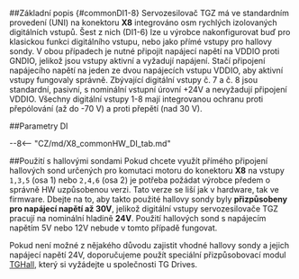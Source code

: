 ##Základní popis {#commonDI1-8}
Servozesilovač TGZ má ve standardním provedení (UNI) na konektoru **X8** integrováno osm rychlých izolovaných digitálních vstupů.
Šest z nich (DI1-6) lze u výrobce nakonfigurovat buď pro klasickou funkci digitálního vstupu, nebo jako přímé vstupy pro hallovy sondy.
V obou případech je nutné připojit napájecí napětí na VDDIO proti GNDIO, jelikož jsou vstupy aktivní a vyžadují napájení.
Stačí připojení napájecího napětí na jeden ze dvou napájecích vstupu VDDIO, aby aktivní vstupy fungovaly správně.
Zbývající digitální vstupy č. 7 a č. 8 jsou standardní, pasivní, s nominální vstupní úrovní +24V a nevyžadují připojení VDDIO.
Všechny digitální vstupy 1-8 mají integrovanou ochranu proti přepólování (až do -70 V) a proti přepětí (nad 30 V).

##Parametry DI

--8<-- "CZ/md/X8_commonHW_DI_tab.md"

##Použití s hallovými sondami
Pokud chcete využít přímého připojení hallových sond určených pro komutaci motoru do konektoru **X8** na vstupy `1,3,5` (osa 1) nebo `2,4,6` (osa 2) je potřeba požádat výrobce předem o správně HW uzpůsobenou verzi.
Tato verze se liší jak v hardware, tak ve firmware.
Dbejte na to, aby takto použité hallovy sondy byly **přizpůsobeny pro napájecí napětí až 30V**, jelikož digitální vstupy servozesilovače TGZ pracují na nominální hladině **24V**.
Použití hallových sond s napájecím napětím 5V nebo 12V nebude v tomto případě fungovat.   

Pokud není možné z nějakého důvodu zajistit vhodné hallovy sondy a jejich napájecí napětí 24V, doporučujeme použít speciální přizpůsobovací modul [TGHall](../../CZ/ETC/TGHall/md/description.md#TGhall_1), který si vyžádejte u společnosti TG Drives.
